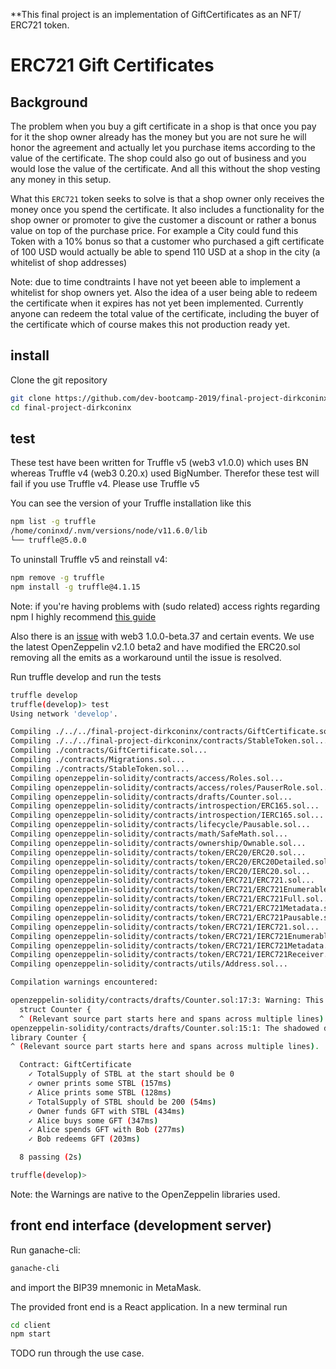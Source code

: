 
**This final project is an implementation of GiftCertificates as an NFT/ ERC721 token.

# ERC721 Gift Certificates

## Background

The problem when you buy a gift certificate in a shop is that once you pay for it the shop owner already has the money but you are not sure he will honor the agreement and actually let you purchase items according to the value of the certificate. The shop could also go out of business and you would lose the value of the certificate. And all this without the shop vesting any money in this setup.

What this `ERC721` token seeks to solve is that a shop owner only receives the money once you spend the certificate. It also includes a functionality for the shop owner or promoter to give the customer a discount or rather a bonus value on top of the purchase price. For example a City could fund this Token with a 10% bonus so that a customer who purchased a gift certificate of 100 USD would actually be able to spend 110 USD at a shop in the city (a whitelist of shop addresses)

Note: due to time condtraints I have not yet beeen able to implement a whitelist for shop owners yet. Also the idea of a user being able to redeem the certificate when it expires has not yet been implemented. Currently anyone can redeem the total value of the certificate, including the buyer of the certificate which of course makes this not production ready yet.

## install

Clone the git repository

```bash
git clone https://github.com/dev-bootcamp-2019/final-project-dirkconinx
cd final-project-dirkconinx
```

## test
These test have been written for Truffle v5 (web3 v1.0.0) which uses BN whereas Truffle v4 (web3 0.20.x) used BigNumber. Therefor these test will fail if you use Truffle v4. Please use Truffle v5

You can see the version of your Truffle installation like this
```bash
npm list -g truffle
/home/coninxd/.nvm/versions/node/v11.6.0/lib
└── truffle@5.0.0

```
To uninstall Truffle v5 and reinstall v4:
```bash
npm remove -g truffle
npm install -g truffle@4.1.15
```
Note: if you're having problems with (sudo related) access rights regarding npm I highly recommend [this guide](https://www.nearform.com/blog/how-to-manage-node-js-sudo-free-with-nvm/)

Also there is an [issue](https://github.com/ethereum/web3.js/issues/1916) with web3 1.0.0-beta.37 and certain events. We use the latest OpenZeppelin v2.1.0 beta2 and have modified the ERC20.sol removing all the emits as a workaround until the issue is resolved.

Run truffle develop and run the tests
```bash
truffle develop
truffle(develop)> test
Using network 'develop'.

Compiling ./../../final-project-dirkconinx/contracts/GiftCertificate.sol...
Compiling ./../../final-project-dirkconinx/contracts/StableToken.sol...
Compiling ./contracts/GiftCertificate.sol...
Compiling ./contracts/Migrations.sol...
Compiling ./contracts/StableToken.sol...
Compiling openzeppelin-solidity/contracts/access/Roles.sol...
Compiling openzeppelin-solidity/contracts/access/roles/PauserRole.sol...
Compiling openzeppelin-solidity/contracts/drafts/Counter.sol...
Compiling openzeppelin-solidity/contracts/introspection/ERC165.sol...
Compiling openzeppelin-solidity/contracts/introspection/IERC165.sol...
Compiling openzeppelin-solidity/contracts/lifecycle/Pausable.sol...
Compiling openzeppelin-solidity/contracts/math/SafeMath.sol...
Compiling openzeppelin-solidity/contracts/ownership/Ownable.sol...
Compiling openzeppelin-solidity/contracts/token/ERC20/ERC20.sol...
Compiling openzeppelin-solidity/contracts/token/ERC20/ERC20Detailed.sol...
Compiling openzeppelin-solidity/contracts/token/ERC20/IERC20.sol...
Compiling openzeppelin-solidity/contracts/token/ERC721/ERC721.sol...
Compiling openzeppelin-solidity/contracts/token/ERC721/ERC721Enumerable.sol...
Compiling openzeppelin-solidity/contracts/token/ERC721/ERC721Full.sol...
Compiling openzeppelin-solidity/contracts/token/ERC721/ERC721Metadata.sol...
Compiling openzeppelin-solidity/contracts/token/ERC721/ERC721Pausable.sol...
Compiling openzeppelin-solidity/contracts/token/ERC721/IERC721.sol...
Compiling openzeppelin-solidity/contracts/token/ERC721/IERC721Enumerable.sol...
Compiling openzeppelin-solidity/contracts/token/ERC721/IERC721Metadata.sol...
Compiling openzeppelin-solidity/contracts/token/ERC721/IERC721Receiver.sol...
Compiling openzeppelin-solidity/contracts/utils/Address.sol...

Compilation warnings encountered:

openzeppelin-solidity/contracts/drafts/Counter.sol:17:3: Warning: This declaration shadows an existing declaration.
  struct Counter {
  ^ (Relevant source part starts here and spans across multiple lines).
openzeppelin-solidity/contracts/drafts/Counter.sol:15:1: The shadowed declaration is here:
library Counter {
^ (Relevant source part starts here and spans across multiple lines).

  Contract: GiftCertificate
    ✓ TotalSupply of STBL at the start should be 0
    ✓ owner prints some STBL (157ms)
    ✓ Alice prints some STBL (128ms)
    ✓ TotalSupply of STBL should be 200 (54ms)
    ✓ Owner funds GFT with STBL (434ms)
    ✓ Alice buys some GFT (347ms)
    ✓ Alice spends GFT with Bob (277ms)
    ✓ Bob redeems GFT (203ms)

  8 passing (2s)

truffle(develop)>
```
Note: the Warnings are native to the OpenZeppelin libraries used.

## front end interface (development server)
Run ganache-cli:
```bash
ganache-cli
```
and import the BIP39 mnemonic in MetaMask.

The provided front end is a React application.
In a new terminal run
```bash
cd client
npm start
```

TODO run through the use case.
